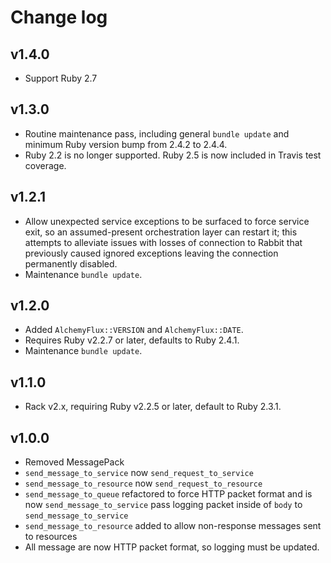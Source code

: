 # Change log

## v1.4.0

- Support Ruby 2.7

## v1.3.0

- Routine maintenance pass, including general `bundle update` and minimum Ruby version bump from 2.4.2 to 2.4.4.
- Ruby 2.2 is no longer supported. Ruby 2.5 is now included in Travis test coverage.

## v1.2.1

- Allow unexpected service exceptions to be surfaced to force service exit, so an assumed-present orchestration layer can restart it; this attempts to alleviate issues with losses of connection to Rabbit that previously caused ignored exceptions leaving the connection permanently disabled.
- Maintenance `bundle update`.

## v1.2.0

- Added `AlchemyFlux::VERSION` and `AlchemyFlux::DATE`.
- Requires Ruby v2.2.7 or later, defaults to Ruby 2.4.1.
- Maintenance `bundle update`.

## v1.1.0

- Rack v2.x, requiring Ruby v2.2.5 or later, default to Ruby 2.3.1.

## v1.0.0

- Removed MessagePack
- `send_message_to_service` now `send_request_to_service`
- `send_message_to_resource` now `send_request_to_resource`
- `send_message_to_queue` refactored to force HTTP packet format and is now `send_message_to_service` pass logging packet inside of `body` to `send_message_to_service`
- `send_message_to_resource` added to allow non-response messages sent to resources
- All message are now HTTP packet format, so logging must be updated.
